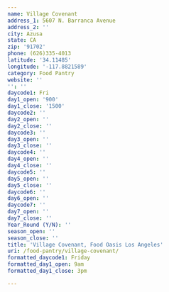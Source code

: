 ```yaml
---
name: Village Covenant
address_1: 5607 N. Barranca Avenue
address_2: ''
city: Azusa
state: CA
zip: '91702'
phone: (626)335-4013
latitude: '34.11485'
longitude: '-117.8821589'
category: Food Pantry
website: ''
'': ''
daycode1: Fri
day1_open: '900'
day1_close: '1500'
daycode2: ''
day2_open: ''
day2_close: ''
daycode3: ''
day3_open: ''
day3_close: ''
daycode4: ''
day4_open: ''
day4_close: ''
daycode5: ''
day5_open: ''
day5_close: ''
daycode6: ''
day6_open: ''
daycode7: ''
day7_open: ''
day7_close: ''
Year_Round (Y/N): ''
season_open: ''
season_close: ''
title: 'Village Covenant, Food Oasis Los Angeles'
uri: /food-pantry/village-covenant/
formatted_daycode1: Friday
formatted_day1_open: 9am
formatted_day1_close: 3pm

---
```

